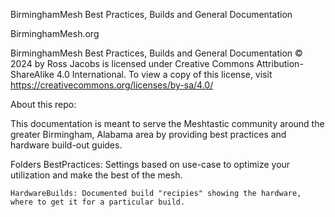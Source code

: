 BirminghamMesh Best Practices, Builds and General Documentation

BirminghamMesh.org

BirminghamMesh Best Practices, Builds and General Documentation © 2024 by Ross Jacobs is licensed under Creative Commons Attribution-ShareAlike 4.0 International. To view a copy of this license, visit https://creativecommons.org/licenses/by-sa/4.0/


About this repo:

This documentation is meant to serve the Meshtastic community around the greater Birmingham, Alabama area by providing best practices and hardware build-out guides.


Folders
    BestPractices: Settings based on use-case to optimize your utilization and make the best of the mesh.

    HardwareBuilds: Documented build "recipies" showing the hardware, where to get it for a particular build.



